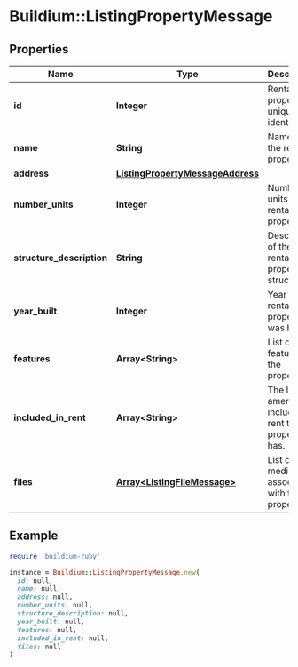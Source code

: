 # Buildium::ListingPropertyMessage

## Properties

| Name | Type | Description | Notes |
| ---- | ---- | ----------- | ----- |
| **id** | **Integer** | Rental property unique identifier. | [optional] |
| **name** | **String** | Name of the rental property. | [optional] |
| **address** | [**ListingPropertyMessageAddress**](ListingPropertyMessageAddress.md) |  | [optional] |
| **number_units** | **Integer** | Number of units in the rental property. | [optional] |
| **structure_description** | **String** | Description of the rental property structure. | [optional] |
| **year_built** | **Integer** | Year the rental property was built. | [optional] |
| **features** | **Array&lt;String&gt;** | List of features for the property. | [optional] |
| **included_in_rent** | **Array&lt;String&gt;** | The list of amenities included in rent the property has. | [optional] |
| **files** | [**Array&lt;ListingFileMessage&gt;**](ListingFileMessage.md) | List of media files associated with the property. | [optional] |

## Example

```ruby
require 'buildium-ruby'

instance = Buildium::ListingPropertyMessage.new(
  id: null,
  name: null,
  address: null,
  number_units: null,
  structure_description: null,
  year_built: null,
  features: null,
  included_in_rent: null,
  files: null
)
```

